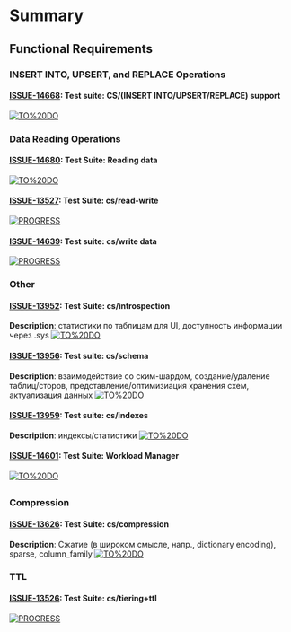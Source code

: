 # Summary

## Functional Requirements

### INSERT INTO, UPSERT, and REPLACE Operations
#### [ISSUE-14668](https://github.com/ydb-platform/ydb/issues/14668): Test suite: CS/(INSERT INTO/UPSERT/REPLACE) support
[![TO%20DO](https://img.shields.io/badge/TO%20DO-0%2F9:0%25-rgb(224%2C%20250%2C%20227%2C1)?style=for-the-badge&logo=database&labelColor=grey)](./traceability_matrix.md#issue-14668-test-suite-cs-insert-intoupsertreplace-support)

### Data Reading Operations
#### [ISSUE-14680](https://github.com/ydb-platform/ydb/issues/14680): Test Suite: Reading data
[![TO%20DO](https://img.shields.io/badge/TO%20DO-0%2F2:0%25-rgb(224%2C%20250%2C%20227%2C1)?style=for-the-badge&logo=database&labelColor=grey)](./traceability_matrix.md#issue-14680-test-suite-reading-data)

#### [ISSUE-13527](https://github.com/ydb-platform/ydb/issues/13527): Test Suite: cs/read-write
[![PROGRESS](https://img.shields.io/badge/PROGRESS-1%2F8:12%25-rgb(254%2C%20248%2C%20202%2C1)?style=for-the-badge&logo=database&labelColor=grey)](./traceability_matrix.md#issue-13527-test-suite-csread-write)

#### [ISSUE-14639](https://github.com/ydb-platform/ydb/issues/14639): Test suite: cs/write data
[![PROGRESS](https://img.shields.io/badge/PROGRESS-2%2F8:25%25-rgb(254%2C%20248%2C%20202%2C1)?style=for-the-badge&logo=database&labelColor=grey)](./traceability_matrix.md#issue-14639-test-suite-cswrite-data)

### Other
#### [ISSUE-13952](https://github.com/ydb-platform/ydb/issues/13952): Test Suite: cs/introspection
**Description**: статистики по таблицам для UI, доступность информации через .sys
[![TO%20DO](https://img.shields.io/badge/TO%20DO-0%2F1:0%25-rgb(224%2C%20250%2C%20227%2C1)?style=for-the-badge&logo=database&labelColor=grey)](./traceability_matrix.md#issue-13952-test-suite-csintrospection)

#### [ISSUE-13956](https://github.com/ydb-platform/ydb/issues/13956): Test suite: cs/schema
**Description**: взаимодействие со ским-шардом, создание/удаление таблиц/сторов, представление/оптимизиация хранения схем, актуализация данных
[![TO%20DO](https://img.shields.io/badge/TO%20DO-0%2F1:0%25-rgb(224%2C%20250%2C%20227%2C1)?style=for-the-badge&logo=database&labelColor=grey)](./traceability_matrix.md#issue-13956-test-suite-csschema)

#### [ISSUE-13959](https://github.com/ydb-platform/ydb/issues/13959): Test suite: cs/indexes
**Description**: индексы/статистики
[![TO%20DO](https://img.shields.io/badge/TO%20DO-0%2F1:0%25-rgb(224%2C%20250%2C%20227%2C1)?style=for-the-badge&logo=database&labelColor=grey)](./traceability_matrix.md#issue-13959-test-suite-csindexes)

#### [ISSUE-14601](https://github.com/ydb-platform/ydb/issues/14601): Test Suite: Workload Manager
[![TO%20DO](https://img.shields.io/badge/TO%20DO-0%2F1:0%25-rgb(224%2C%20250%2C%20227%2C1)?style=for-the-badge&logo=database&labelColor=grey)](./traceability_matrix.md#issue-14601-test-suite-workload-manager)

## 

### Compression
#### [ISSUE-13626](https://github.com/ydb-platform/ydb/issues/13626): Test Suite: cs/compression
**Description**: Сжатие (в широком смысле, напр., dictionary encoding), sparse, column_family
[![TO%20DO](https://img.shields.io/badge/TO%20DO-0%2F11:0%25-rgb(224%2C%20250%2C%20227%2C1)?style=for-the-badge&logo=database&labelColor=grey)](./traceability_matrix.md#issue-13626-test-suite-cscompression)

### TTL
#### [ISSUE-13526](https://github.com/ydb-platform/ydb/issues/13526): Test Suite: cs/tiering+ttl
[![PROGRESS](https://img.shields.io/badge/PROGRESS-4%2F12:33%25-rgb(254%2C%20248%2C%20202%2C1)?style=for-the-badge&logo=database&labelColor=grey)](./traceability_matrix.md#issue-13526-test-suite-cstiering+ttl)

